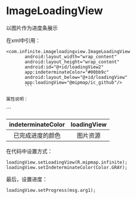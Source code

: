 # ImageLoadingView
以图片作为进度条展示


在xml中引用：
```
<com.infinite.imageloadingview.ImageLoadingView
       android:layout_width="wrap_content"
       android:layout_height="wrap_content"
       android:id="@+id/loadingView2"
       app:indeterminateColor="#00bb9c"
       android:layout_below="@+id/loadingView"
       app:loadingView="@mipmap/ic_github"/>
       ```

属性说明：
```
<resources>
    <declare-styleable name="ImageLoadingView">
        <attr name="loadingView" format="reference"/>
        <attr name="indeterminateColor" format="color"/>
    </declare-styleable>
</resources>
```

|indeterminateColor|loadingView|
|:-:|:-:|
|已完成进度的颜色|图片资源|


在代码中设置方式：

```
loadingView.setLoadingView(R.mipmap.infinite);
loadingView.setIndeterminateColor(Color.GRAY);
```

最后，设置进度：

```
loadingView.setProgress(msg.arg1);
```

